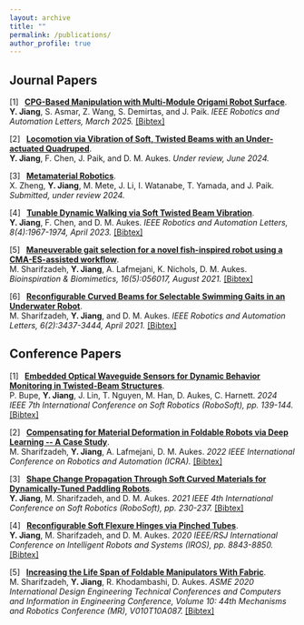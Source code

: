 ```yaml
---
layout: archive
title: ""
permalink: /publications/
author_profile: true
---
```


<style>
.bracketed-list {
  list-style: none;
  counter-reset: item;
  padding-left: 0;
  margin-left: 0;
}
.bracketed-list > li {
  counter-increment: item;
  margin-bottom: 1em;
  display: list-item;
}
.bracketed-list > li::before {
  content: "[" counter(item) "] ";
  margin-right: 0.5em;
  vertical-align: top;
  display: inline-block;
}
.bracketed-list > li > p {
  display: inline;
}
</style>

## Journal Papers

<div class="infoblock">
<div class="blocktitle"></div>
<div class="blockcontent">
<ol class="bracketed-list">

<li>
  <p>
    <a href="https://doi.org/10.1109/LRA.2025.3555381"><b>CPG-Based Manipulation with Multi-Module Origami Robot Surface</b></a>.<br>
    <b>Y. Jiang</b>, S. Asmar, Z. Wang, S. Demirtas, and J. Paik. <em>IEEE Robotics and Automation Letters, March 2025.</em>
    <a href="/papers/2025_RAL_CPG_Jiang.txt">[Bibtex]</a>
  </p>
</li>

<li>
  <p>
    <a href="#"><b>Locomotion via Vibration of Soft, Twisted Beams with an Under-actuated Quadruped</b></a>.<br>
    <b>Y. Jiang</b>, F. Chen, J. Paik, and D. M. Aukes. <em>Under review, June 2024.</em>
  </p>
</li>

<li>
  <p>
    <a href="#"><b>Metamaterial Robotics</b></a>.<br>
    X. Zheng, <b>Y. Jiang</b>, M. Mete, J. Li, I. Watanabe, T. Yamada, and J. Paik. <em>Submitted, under review 2024.</em>
  </p>
</li>

<li>
  <p>
    <a href="https://doi.org/10.1109/LRA.2023.3244716"><b>Tunable Dynamic Walking via Soft Twisted Beam Vibration</b></a>.<br>
    <b>Y. Jiang</b>, F. Chen, and D. M. Aukes. <em>IEEE Robotics and Automation Letters, 8(4):1967-1974, April 2023.</em>
    <a href="/papers/2023_RAL_Twsit_Beam_Jiang.txt">[Bibtex]</a>
  </p>
</li>

<li>
  <p>
    <a href="https://doi.org/10.1088/1748-3190/ac165d"><b>Maneuverable gait selection for a novel fish-inspired robot using a CMA-ES-assisted workflow</b></a>.<br>
    M. Sharifzadeh, <b>Y. Jiang</b>, A. Lafmejani, K. Nichols, D. M. Aukes. <em>Bioinspiration & Biomimetics, 16(5):056017, August 2021.</em>
    <a href="/papers/2021_BioBio_fish_Sharifzadeh.txt">[Bibtex]</a>
  </p>
</li>

<li>
  <p>
    <a href="https://doi.org/10.1109/LRA.2021.3063961"><b>Reconfigurable Curved Beams for Selectable Swimming Gaits in an Underwater Robot</b></a>.<br>
    M. Sharifzadeh, <b>Y. Jiang</b>, and D. M. Aukes. <em>IEEE Robotics and Automation Letters, 6(2):3437-3444, April 2021.</em>
    <a href="/papers/2021_RAL_buckling_beam_Sharifzadeh.txt">[Bibtex]</a>
  </p>
</li>

</ol>
</div>
</div>

## Conference Papers

<div class="infoblock">
<div class="blocktitle"></div>
<div class="blockcontent">
<ol class="bracketed-list">

<li>
  <p>
    <a href="https://doi.org/10.1109/RoboSoft60065.2024.10521938"><b>Embedded Optical Waveguide Sensors for Dynamic Behavior Monitoring in Twisted-Beam Structures</b></a>.<br>
    P. Bupe, <b>Y. Jiang</b>, J. Lin, T. Nguyen, M. Han, D. Aukes, C. Harnett. <em>2024 IEEE 7th International Conference on Soft Robotics (RoboSoft), pp. 139-144.</em>
    <a href="/papers/2024_Robosoft_Optical_sensor_Bupe.txt">[Bibtex]</a>
  </p>
</li>

<li>
  <p>
    <a href="https://doi.org/10.1109/ICRA46639.2022.9811752"><b>Compensating for Material Deformation in Foldable Robots via Deep Learning -- A Case Study</b></a>.<br>
    M. Sharifzadeh, <b>Y. Jiang</b>, A. Lafmejani, D. M. Aukes. <em>2022 IEEE International Conference on Robotics and Automation (ICRA).</em>
    <a href="/papers/2022_ICRA_learning_foldable_Sharifzadeh.txt">[Bibtex]</a>
  </p>
</li>

<li>
  <p>
    <a href="https://doi.org/10.1109/RoboSoft51838.2021.9479208"><b>Shape Change Propagation Through Soft Curved Materials for Dynamically-Tuned Paddling Robots</b></a>.<br>
    <b>Y. Jiang</b>, M. Sharifzadeh, and D. M. Aukes. <em>2021 IEEE 4th International Conference on Soft Robotics (RoboSoft), pp. 230-237.</em>
    <a href="/papers/2021_Robosoft_shape_change_Jiang.txt">[Bibtex]</a>
  </p>
</li>

<li>
  <p>
    <a href="https://doi.org/10.1109/IROS45743.2020.9341109"><b>Reconfigurable Soft Flexure Hinges via Pinched Tubes</b></a>.<br>
    <b>Y. Jiang</b>, M. Sharifzadeh, and D. M. Aukes. <em>2020 IEEE/RSJ International Conference on Intelligent Robots and Systems (IROS), pp. 8843-8850.</em>
    <a href="/papers/2020_IROS_pinch_tube_Jiang.txt">[Bibtex]</a>
  </p>
</li>

<li>
  <p>
    <a href="https://doi.org/10.1115/DETC2020-22757"><b>Increasing the Life Span of Foldable Manipulators With Fabric</b></a>.<br>
    M. Sharifzadeh, <b>Y. Jiang</b>, R. Khodambashi, D. Aukes. <em>ASME 2020 International Design Engineering Technical Conferences and Computers and Information in Engineering Conference, Volume 10: 44th Mechanisms and Robotics Conference (MR), V010T10A087.</em>
    <a href="/papers/2020_IDETC_foldable_manipulator_Sharifzadeh.txt">[Bibtex]</a>
  </p>
</li>

</ol>
</div>
</div>